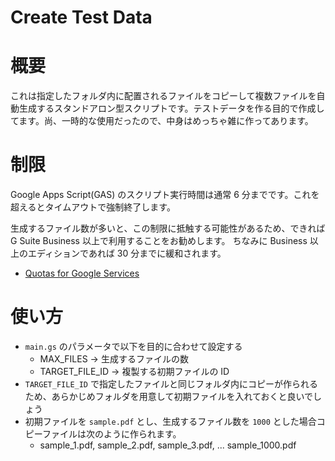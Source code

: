Create Test Data
======================

# 概要
これは指定したフォルダ内に配置されるファイルをコピーして複数ファイルを自動生成するスタンドアロン型スクリプトです。テストデータを作る目的で作成してます。尚、一時的な使用だったので、中身はめっちゃ雑に作ってあります。


# 制限
Google Apps Script(GAS) のスクリプト実行時間は通常 6 分までです。これを超えるとタイムアウトで強制終了します。

生成するファイル数が多いと、この制限に抵触する可能性があるため、できれば G Suite Business 以上で利用することをお勧めします。
ちなみに Business 以上のエディションであれば 30 分までに緩和されます。

* [Quotas for Google Services](https://developers.google.com/apps-script/guides/services/quotas)


# 使い方
* `main.gs` のパラメータで以下を目的に合わせて設定する
  * MAX_FILES → 生成するファイルの数
  * TARGET_FILE_ID → 複製する初期ファイルの ID
* `TARGET_FILE_ID` で指定したファイルと同じフォルダ内にコピーが作られるため、あらかじめフォルダを用意して初期ファイルを入れておくと良いでしょう
* 初期ファイルを `sample.pdf` とし、生成するファイル数を `1000` とした場合コピーファイルは次のように作られます。
  * sample_1.pdf, sample_2.pdf, sample_3.pdf, ... sample_1000.pdf
